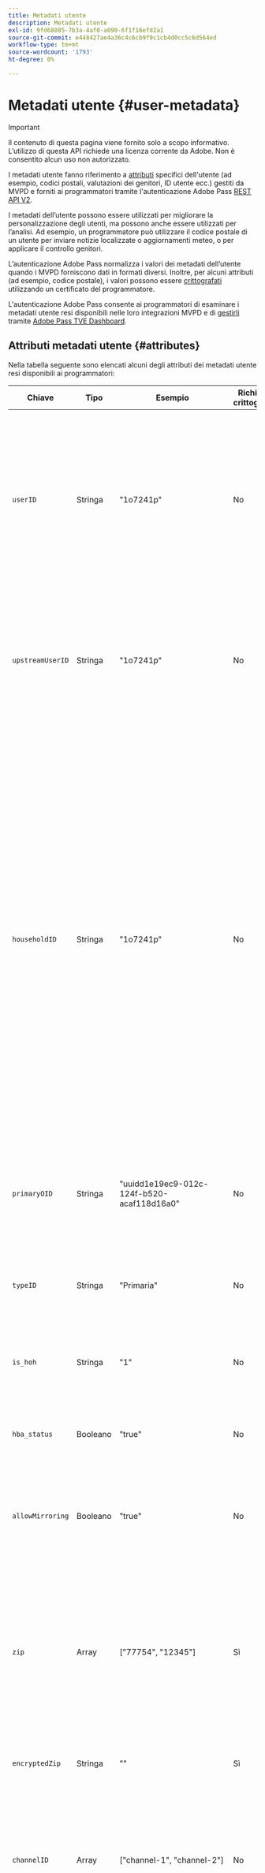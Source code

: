 ```yaml
---
title: Metadati utente
description: Metadati utente
exl-id: 9fd68885-7b3a-4af0-a090-6f1f16efd2a1
source-git-commit: e448427ae4a36c4c6cb9f9c1cb4d0cc5c6d564ed
workflow-type: tm+mt
source-wordcount: '1793'
ht-degree: 0%

---
```


# Metadati utente {#user-metadata}

>[!IMPORTANT]
>
> Il contenuto di questa pagina viene fornito solo a scopo informativo. L’utilizzo di questa API richiede una licenza corrente da Adobe. Non è consentito alcun uso non autorizzato.

I metadati utente fanno riferimento a [attributi](#attributes) specifici dell&#39;utente (ad esempio, codici postali, valutazioni dei genitori, ID utente ecc.) gestiti da MVPD e forniti ai programmatori tramite l&#39;autenticazione Adobe Pass [REST API V2](#apis).

I metadati dell’utente possono essere utilizzati per migliorare la personalizzazione degli utenti, ma possono anche essere utilizzati per l’analisi. Ad esempio, un programmatore può utilizzare il codice postale di un utente per inviare notizie localizzate o aggiornamenti meteo, o per applicare il controllo genitori.

L’autenticazione Adobe Pass normalizza i valori dei metadati dell’utente quando i MVPD forniscono dati in formati diversi. Inoltre, per alcuni attributi (ad esempio, codice postale), i valori possono essere [crittografati](#encryption) utilizzando un certificato del programmatore.

L&#39;autenticazione Adobe Pass consente ai programmatori di esaminare i metadati utente resi disponibili nelle loro integrazioni MVPD e di [gestirli](#management) tramite [Adobe Pass TVE Dashboard](https://experience.adobe.com/#/pass/authentication).

## Attributi metadati utente {#attributes}

Nella tabella seguente sono elencati alcuni degli attributi dei metadati utente resi disponibili ai programmatori:

| Chiave | Tipo | Esempio | Richiede crittografia | Descrizione | Dettagli |
|------------------|---------|--------------------------------------------------------------|---------------------|------------------------------------------------------------------------------------|--------------------------------------------------------------------------------------------------------------------------------------------------------------------------------------------------------------------------------------------------------------------------------------------------------------------------------------------------------------------------------------------------------------------------------------------------------------------------------------------------------------------------------------------------|
| `userID` | Stringa | &quot;1o7241p&quot; | No | Identificatore dell’account. | Il valore dell’attributo può essere un identificativo della famiglia o un identificativo del conto secondario. Il valore `userID` sarà diverso da `householdID` se MVPD supporta account secondari e l&#39;utente corrente non è il titolare dell&#39;account principale. |
| `upstreamUserID` | Stringa | &quot;1o7241p&quot; | No | Identificatore dell’account per il monitoraggio della concorrenza. | Il valore dell’attributo può essere utilizzato per applicare limiti di concorrenza tra siti e app MVPD e Programmer. Il valore `upstreamUserID` è uguale al valore `userID` per la maggior parte degli MVPD. |
| `householdID` | Stringa | &quot;1o7241p&quot; | No | Identificatore dell’account per il controllo genitori. | Il valore dell’attributo può essere utilizzato per distinguere tra l’utilizzo della famiglia e quello dei conti secondari. A volte può essere utilizzato come sostituto del controllo genitori se le valutazioni vere non sono disponibili, se l’utente ha effettuato l’accesso con l’account della famiglia può guardare, altrimenti il contenuto classificato non verrebbe visualizzato. Il modo in cui viene rappresentato è molto diverso tra gli MVPD (ad esempio, ID utente di un nucleo familiare, ID del nucleo familiare, flag del capofamiglia, ecc.). Se MVPD non supporta i conti secondari, sarà identico a `userID`. |
| `primaryOID` | Stringa | &quot;uuidd1e19ec9-012c-124f-b520-acaf118d16a0&quot; | No | Identificatore dell’account. | L&#39;attributo è specifico di AT&amp;T. Il valore `primaryOID` è uguale al valore `userID` quando il valore `typeID` è impostato su &quot;Primary&quot;. |
| `typeID` | Stringa | &quot;Primaria&quot; | No | Attributo che indica se l&#39;utente corrente è un titolare di conto principale o secondario. | L&#39;attributo è specifico di AT&amp;T. Il valore `primaryOID` è uguale al valore `userID` quando il valore `typeID` è impostato su &quot;Primary&quot;. |
| `is_hoh` | Stringa | &quot;1&quot; | No | Attributo che indica se l’utente corrente è o meno a capo della famiglia. | L&#39;attributo è specifico di Synacor. |
| `hba_status` | Booleano | &quot;true&quot; | No | Attributo che indica se l&#39;utente corrente ha eseguito l&#39;autenticazione tramite l&#39;HBA o meno. |                                                                                                                                                                                                                                                                                                                                                                                                                                                                                                                                                  |
| `allowMirroring` | Booleano | &quot;true&quot; | No | Attributo che indica se il dispositivo corrente può eseguire o meno il mirroring dello schermo. | L&#39;attributo è specifico per Spectrum. |
| `zip` | Array | \[&quot;77754&quot;, &quot;12345&quot;\] | Sì | Codice postale dell’utente. | Il valore dell’attributo può essere utilizzato per fornire notizie localizzate, aggiornamenti meteo o eventi sportivi. Il valore `zip` rappresenta dati sensibili che richiedono accordi legali con MVPD. Se crittografata, la rappresentazione della chiave `zip` sarà `String` anziché `Array`. |
| `encryptedZip` | Stringa | &quot;&quot; | Sì | Codice postale crittografato dell’utente. | L&#39;attributo è specifico di Comcast. |
| `channelID` | Array | \[&quot;channel-1&quot;, &quot;channel-2&quot;\] | No | Elenco dei canali che l’utente ha il diritto di visualizzare. | Il valore dell&#39;attributo può essere utilizzato per filtrare vari canali da portali che aggregano più reti. Si consiglia di utilizzare l&#39;API [Preauthorize](/help/authentication/integration-guide-programmers/rest-apis/rest-api-v2/apis/decisions-apis/rest-api-v2-decisions-apis-retrieve-preauthorization-decisions-using-specific-mvpd.md) invece di questo attributo di metadati per filtrare i canali non disponibili per l&#39;utente. |
| `maxRating` | Oggetto | { MPAA: &quot;NR&quot;, VCHIP: &quot;X&quot;, URL: &quot;http://manage.my/parental&quot; } | No | Valutazione genitori massima per l’utente corrente. | Il valore dell’attributo può essere utilizzato per filtrare contenuti non adatti all’utente corrente in base alle valutazioni &quot;MPAA&quot; o &quot;VCHIP&quot;. |
| `language` | Stringa | &quot;English&quot; | No | Impostazioni della lingua. | Il valore dell’attributo può essere utilizzato per visualizzare i messaggi in base alle preferenze di lingua dell’utente. |

Gli attributi dei metadati utente resi disponibili a un programmatore dipendono da ciò che fornisce un MVPD. Nella tabella seguente sono elencati gli attributi resi disponibili da vari MVPD:

|                         | **Contratto legale firmato (solo zip)** | **ID utente su AuthN** | **ID utente upstream in AuthN** | **ID famiglia su AuthN/Z** | **OID primario in AuthN** | **ID tipo su AuthN** | **Responsabile della famiglia in AuthN** | **Stato HBA** | **Consenti mirroring in AuthZ** | **Codice postale su AuthN/Z** | **ID canale su AuthN** | **Valutazione su AuthN/Z** | **Lingua** | **suNet** | **inHome** | **Note** |
|-------------------------|---------------------------------------|----------------------|-------------------------------|-----------------------------|--------------------------|----------------------|--------------------------------|----------------|------------------------------|-------------------------|-------------------------|-----------------------|--------------|-----------|------------|-------------------------------------------------------------------------------------------------------------------------------------------|
| **Nome formale** | n/d | `userID` | `upstreamUserID` | `householdID` | `primaryOID` | `typeID` | `is_hoh` | `hba_status` | `allowMirroring` | `zip` | `channelID` | `maxRating` | `language` | `onNet` | `inHome` |                                                                                                                                           |
| **Richiede crittografia** | n/d | **No** | **No** | **No** | **No** | **No** | **No** | **No** | **No** | **Sì** | **No** | **No** | **No** | **No** | **No** |                                                                                                                                           |
| **Sensibile** | n/d | **No** | **No** | **No** | **No** | **No** | **No** | **No** | **No** | **Sì** | **No** | **No** | **No** | **No** | **No** |                                                                                                                                           |
| IdP Adobe | **Sì** | **Sì** | **Sì** | **Sì (solo AuthN)** | **Sì** | **Sì** | **Sì** | **No** | **No** | **Sì (solo AuthN)** | **Sì** | **Sì (solo AuthN)** | **No** | **No** | **No** | Non è necessario alcun accordo legale. |
| Synacor | **Sì** | **Sì** | **Sì** | **Sì (solo AuthN)** | **No** | **No** | **Sì** | **No** | **No** | **Sì (solo AuthN)** | **Sì** | **Sì (solo AuthN)** | **No** | **No** | **No** | Accordo legale che non copre tutti gli MVPD proxy. Si tratta di un supporto generico per Synacor e possibilmente non aggregato a tutti i loro MVPD. |
| Piatto | **No** | **Sì** | **Sì** | **Sì (solo AuthN)** | **No** | **No** | **No** | **No** | **No** | **Sì (solo AuthN)** | **Sì** | **Sì (solo AuthN)** | **No** | **No** | **No** | Condivide lo stesso elenco di tutti gli MVPD Synacor, più `upstreamUserID`. |
| Comcast | **No** | **Sì** | **Sì** | **Sì (solo AuthZ)** | **No** | **No** | **No** | **Sì** | **No** | **No** | **No** | **Sì (solo AuthZ)** | **No** | **No** | **No** |                                                                                                                                           |
| AT&amp;T | **Sì** | **Sì** | **Sì** | **Sì (solo AuthN)** | **Sì** | **Sì** | **No** | **No** | **No** | **Sì (solo AuthN)** | **No** | **No** | **No** | **No** | **No** | Accordo legale firmato. |
| DTV | **Sì** | **Sì** | **Sì** | **No** | **No** | **No** | **No** | **No** | **No** | **Sì (solo AuthN)** | **No** | **No** | **No** | **No** | **No** |                                                                                                                                           |
| COX | **No** | **Sì** | **Sì** | **No** | **No** | **No** | **No** | **No** | **No** | **Sì (solo AuthN)** | **No** | **No** | **No** | **No** | **No** |                                                                                                                                           |
| Cablevision | **Sì** | **Sì** | **Sì** | **No** | **No** | **No** | **No** | **No** | **No** | **Sì (solo AuthN)** | **Sì** | **No** | **No** | **No** | **No** | Accordo legale firmato. |
| Spettro | **Sì** | **Sì** | **Sì** | **Sì (solo AuthN)** | **No** | **No** | **No** | **Sì** | **Sì** | **Sì (solo AuthN)** | **No** | **Sì (solo AuthN)** | **No** | **No** | **No** |                                                                                                                                           |
| Carta | **Sì** | **Sì** | **Sì** | **Sì (solo AuthN)** | **No** | **No** | **No** | **No** | **No** | **Sì (solo AuthN)** | **No** | **Sì (solo AuthN)** | **No** | **No** | **No** |                                                                                                                                           |
| Verizon | **No** | **Sì** | **Sì** | **No** | **No** | **No** | **No** | **Sì** | **No** | **Sì (solo AuthN)** | **No** | **No** | **No** | **No** | **No** |                                                                                                                                           |
| HTC | **No** | **Sì** | **Sì** | **No** | **No** | **No** | **No** | **No** | **No** | **No** | **Sì** | **No** | **No** | **No** | **No** |                                                                                                                                           |
| Rogers | **No** | **Sì** | **Sì** | **No** | **No** | **No** | **No** | **No** | **No** | **No** | **No** | **No** | **No** | **No** | **No** |                                                                                                                                           |
| RCN | **Sì** | **Sì** | **Sì** | **Sì (solo AuthN)** | **No** | **No** | **No** | **No** | **No** | **Sì (solo AuthN)** | **No** | **Sì (solo AuthN)** | **No** | **No** | **No** |                                                                                                                                           |
| Eastlink | **No** | **Sì** | **Sì** | **Sì (solo AuthN)** | **No** | **No** | **No** | **No** | **No** | **Sì (solo AuthN)** | **Sì** | **Sì (solo AuthN)** | **No** | **No** | **No** |                                                                                                                                           |
| Cogeco | **No** | **Sì** | **Sì** | **Sì (solo AuthN)** | **No** | **No** | **No** | **No** | **No** | **Sì (solo AuthN)** | **No** | **No** | **No** | **No** | **No** |                                                                                                                                           |
| Videotron | **No** | **Sì** | **Sì** | **Sì*** | **No** | **No** | **No** | **No** | **No** | **Sì (solo AuthN)** | **No** | **No** | **No** | **No** | **No** | Espone `householdID` con lo stesso valore di `userID`. |
| Massilon proxy | **Sì** | **Sì** | **Sì** | **Sì (solo AuthN)** | **No** | **No** | **No** | **No** | **No** | **Sì (solo AuthN)** | **No** | **No** | **No** | **No** | **No** | Accordo legale firmato. |
| Clearleap proxy | **Sì** | **Sì** | **Sì** | **No** | **No** | **No** | **No** | **No** | **No** | **Sì (solo AuthN)** | **No** | **Sì (solo AuthZ)** | **Sì** | **No** | **No** | Accordo legale firmato. |
| GLD proxy | **No** | **Sì** | **Sì** | **No** | **No** | **No** | **No** | **No** | **No** | **Sì (solo AuthN)** | **No** | **No** | **No** | **No** | **No** |                                                                                                                                           |
| Altri MVPD | **No** | **Sì** | **Sì** | **No** | **No** | **No** | **No** | **No** | **No** | **No** | **No** | **No** | **No** | **No** | **No** | Ancora nessun accordo legale, metadati sensibili non disponibili per la produzione. Per tutti gli MVPD `userID` è disponibile senza lavoro aggiuntivo. |

>[!IMPORTANT]
>
> Gli accordi legali devono essere firmati con i MVPD prima di rendere disponibili i metadati sensibili degli utenti (ad esempio, il codice postale).

## Crittografia metadati utente {#encryption}

Per crittografare e decrittografare gli attributi dei metadati utente, il programmatore deve generare un certificato (coppia di chiavi pubblica/privata) e [configurare autonomamente](#management) il certificato tramite [Adobe Pass TVE Dashboard](https://experience.adobe.com/#/pass/authentication) o condividere la chiave pubblica con i rappresentanti di autenticazione di Adobe Pass.

Per garantire che il certificato sia generato e configurato correttamente, segui i passaggi seguenti:

1. Scarica e installa il toolkit OpenSSL (http://www.openssl.org).

1. Generare una richiesta di firma del certificato (CSR, Certificate Signing Request):

   * Genera una coppia di chiavi. Sul terminale di comando eseguire le operazioni seguenti:

     ```bash
     openssl genrsa -des3 -out mycompany-license.key 2048
     ```

   * Genera la CSR. Sul terminale di comando eseguire le operazioni seguenti:

     ```bash
     openssl req -new -key mycompany-license.key -out mycompany-license.csr -batch
     ```

     Verrà richiesto di immettere la password per la chiave privata.

   * Crea una copia di backup della chiave privata e della password. CSR di esempio:

     ```
     -----BEGIN CERTIFICATE REQUEST-----
     MIIBnTCCAQYCAQAwXTELMAkGA1UEBhMCU0cxETAPBgNVBAoTCE0yQ3J5cHRvMRIw
     EAYDVQQDEwlsb2NhbGhvc3QxJzAlBgkqhkiG9w0BCQEWGGFkbWluQHNlcnZlci5l
     eGFtcGxlLmRvbTCBnzANBgkqhkiG9w0BAQEFAAOBjQAwgYkCgYEAr1nYY1Qrll1r
     uB/FqlCRrr5nvupdIN+3wF7q915tvEQoc74bnu6b8IbbGRMhzdzmvQ4SzFfVEAuM
     MuTHeybPq5th7YDrTNizKKxOBnqE2KYuX9X22A1Kh49soJJFg6kPb9MUgiZBiMlv
     tb7K3CHfgw5WagWnLl8Lb+ccvKZZl+8CAwEAAaAAMA0GCSqGSIb3DQEBBAUAA4GB
     AHpoRp5YS55CZpy+wdigQEwjL/wSluvo+WjtpvP0YoBMJu4VMKeZi405R7o8oEwi
     PdlrrliKNknFmHKIaCKTLRcU59ScA6ADEIWUzqmUzP5Cs6jrSRo3NKfg1bd09D1K
     9rsQkRc9Urv9mRBIsredGnYECNeRaK5R1yzpOowninXC
     -----END CERTIFICATE REQUEST-----
     ```

1. Invia la CSR a un’autorità di certificazione (CA) (ad esempio, Verisign).

1. La CA ti invierà il certificato in formato .p7b (PKCS#7, Cryptographic Message Syntax Standard).

1. Distribuisci il certificato .p7b. Converti il file PKCS#7 (.p7b) in un file PKCS#12 (file PFX, Personal Information Exchange Syntax Standard) utilizzando la tua chiave privata e genera il file PEM (file contenitore certificato concatenato):

   * Convertire il file PKCS#7 in un file PEM temporaneo. Sulla riga di comando eseguire le operazioni seguenti:

     ```
     openssl pkcs7 -in mycompany-license.p7b -inform DER -out mycompany-license-temp.pem -outform PEM -print_certs
     ```

   * Convertire il file PEM temporaneo in un file PFX. Sulla riga di comando eseguire le operazioni seguenti:

     ```
     openssl pkcs12 -export -inkey mycompany-license.key -in mycompany-license-temp.pem -out mycompany-license.pfx -passin pass:private_key_password -passout pass:pfx_password
     ```

   * Convertire il file PEM temporaneo in un file PEM finale. Sulla riga di comando eseguire le operazioni seguenti:

     ```
     openssl x509 -in mycompany-license-temp.pem -inform PEM -out mycompany-license.pem -outform PEM
     ```

1. Utilizza il file PEM per [configurare](#management) il certificato tramite [Adobe Pass TVE Dashboard](https://experience.adobe.com/#/pass/authentication) o inviare il file PEM agli agenti di autenticazione di Adobe Pass.

   * Per ulteriori dettagli su come gestire i certificati tramite [Adobe Pass TVE Dashboard](https://experience.adobe.com/#/pass/authentication), consulta la sezione successiva.

   * L’autenticazione Adobe Pass supporta sia un certificato primario che un certificato di backup. Se il certificato principale viene compromesso, è possibile revocarlo e passare al certificato secondario. In questo modo la transizione tra i certificati risulterà fluida e con un impatto minimo sul cliente.

## Gestione metadati utenti {#management}

>[!IMPORTANT]
>
> Se non hai accesso a Adobe Pass TVE Dashboard, crea un ticket tramite il nostro [Zendesk](https://adobeprimetime.zendesk.com) e chiedi al tuo Technical Account Manager (TAM) di apportare le modifiche appropriate per te.

Adobe Pass TVE Dashboard è uno strumento che consente ai clienti di autenticazione Adobe Pass (programmatori) di gestire la configurazione e i dati. Questa dashboard self-service abilita una serie di funzionalità descritte nella [Guida utente di Adobe Pass TVE Dashboard](/help/authentication/user-guide-tve-dashboard/tve-dashboard-overview.md).

Per rivedere e gestire gli attributi dei metadati utente resi disponibili da un MVPD, segui i passaggi descritti nella [Guida utente di TVE Dashboard per le integrazioni](/help/authentication/user-guide-tve-dashboard/tve-dashboard-integrations.md#user-metadata).

Per esaminare e gestire i certificati utilizzati per crittografare gli attributi dei metadati utente, seguire i passaggi descritti nella [Guida utente di TVE Dashboard per i programmatori](/help/authentication/user-guide-tve-dashboard/tve-dashboard-programmers.md#certificates) o nella [Guida utente di TVE Dashboard per i canali](/help/authentication/user-guide-tve-dashboard/tve-dashboard-channels.md#certificates).

## API REST V2 {#rest-api-v2}

Gli attributi dei metadati utente possono essere recuperati utilizzando le seguenti API:

* [Recuperare i profili](/help/authentication/integration-guide-programmers/rest-apis/rest-api-v2/apis/profiles-apis/rest-api-v2-profiles-apis-retrieve-profiles.md)
* [Recupera profilo per mvpd specifico](/help/authentication/integration-guide-programmers/rest-apis/rest-api-v2/apis/profiles-apis/rest-api-v2-profiles-apis-retrieve-profile-for-specific-mvpd.md)
* [Recupera profilo per codice specifico](/help/authentication/integration-guide-programmers/rest-apis/rest-api-v2/apis/profiles-apis/rest-api-v2-profiles-apis-retrieve-profile-for-specific-code.md)

Per informazioni sulla struttura degli attributi dei metadati utente, consulta le sezioni **Response** e **Samples** delle API di cui sopra.

Per ulteriori dettagli su come e quando integrare le API di cui sopra, consulta i seguenti documenti:

* [Flusso dei profili di base eseguito all’interno dell’applicazione principale](/help/authentication/integration-guide-programmers/rest-apis/rest-api-v2/flows/basic-access-flows/rest-api-v2-basic-profiles-primary-application-flow.md)
* [Flusso dei profili di base eseguito all&#39;interno dell&#39;applicazione secondaria](/help/authentication/integration-guide-programmers/rest-apis/rest-api-v2/flows/basic-access-flows/rest-api-v2-basic-profiles-secondary-application-flow.md)
